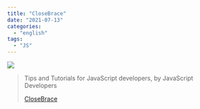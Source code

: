 ```yaml
---
title: "CloseBrace"
date: "2021-07-13"
categories:
  - "english"
tags:
  - "JS"
---
```


![](https://yt3.ggpht.com/ytc/AKedOLR0MhcJ6MK1y5Hh4AI4dwq0RTIj5ZyTCAwEB5ZR=s176-c-k-c0x00ffffff-no-rj)

> Tips and Tutorials for JavaScript developers, by JavaScript Developers
>
> [CloseBrace](https://www.youtube.com/c/CloseBrace/playlists)
